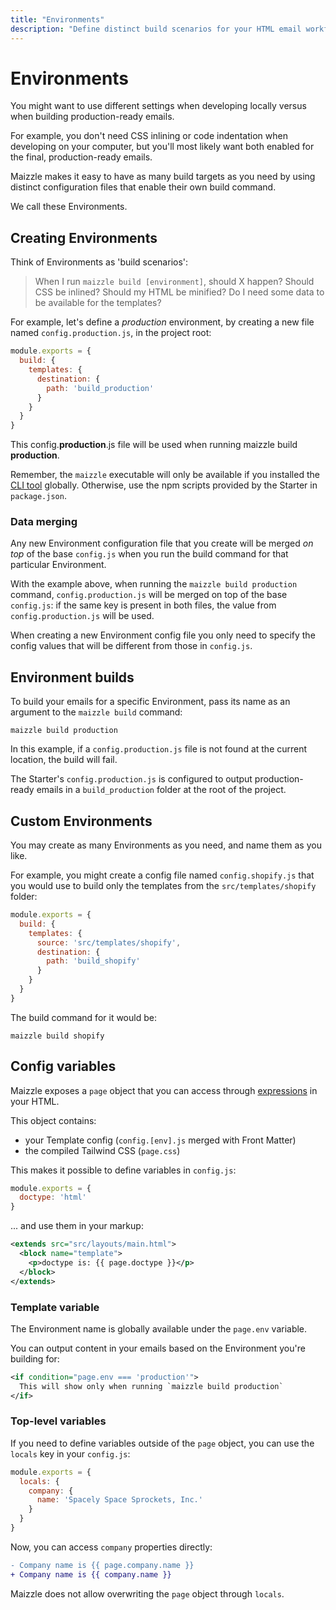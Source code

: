 ```yaml
---
title: "Environments"
description: "Define distinct build scenarios for your HTML email workflow, each with their own settings"
---
```


# Environments

You might want to use different settings when developing locally versus when building production-ready emails.

For example, you don't need CSS inlining or code indentation when developing on your computer, but you'll most likely want both enabled for the final, production-ready emails.

Maizzle makes it easy to have as many build targets as you need by using distinct configuration files that enable their own build command.

We call these Environments.

## Creating Environments

Think of Environments as 'build scenarios':

> When I run `maizzle build [environment]`, should X happen? Should CSS be inlined? Should my HTML be minified? Do I need some data to be available for the templates?

For example, let's define a _production_ environment, by creating a new file named `config.production.js`, in the project root:

<code-sample title="config.production.js">

  ```js
  module.exports = {
    build: {
      templates: {
        destination: {
          path: 'build_production'
        }
      }
    }
  }
  ```

</code-sample>

This <span class="font-mono text-sm">config.<strong>production</strong>.js</span> file will be used when running <span class="font-mono text-sm">maizzle build <strong>production</strong></span>.

<alert>Remember, the `maizzle` executable will only be available if you installed the [CLI tool](/docs/cli) globally. Otherwise, use the npm scripts provided by the Starter in `package.json`.</alert>

### Data merging

Any new Environment configuration file that you create will be merged _on top_ of the base `config.js` when you run the build command for that particular Environment.

With the example above, when running the `maizzle build production` command, `config.production.js` will be merged on top of the base `config.js`: if the same key is present in both files, the value from `config.production.js` will be used.

<alert>When creating a new Environment config file you only need to specify the config values that will be different from those in `config.js`.</alert>

## Environment builds

To build your emails for a specific Environment, pass its name as an argument to the `maizzle build` command:

<terminal show-copy>

  ```
  maizzle build production
  ```

</terminal>

<alert type="warning">In this example, if a `config.production.js` file is not found at the current location, the build will fail.</alert>

The Starter's `config.production.js` is configured to output production-ready emails in a `build_production` folder at the root of the project.

## Custom Environments

You may create as many Environments as you need, and name them as you like.

For example, you might create a config file named `config.shopify.js` that you would use to build only the templates from the `src/templates/shopify` folder:

<code-sample title="config.shopify.js">

  ```js
  module.exports = {
    build: {
      templates: {
        source: 'src/templates/shopify',
        destination: {
          path: 'build_shopify'
        }
      }
    }
  }
  ```

</code-sample>

The build command for it would be:

<terminal show-copy>

  ```
  maizzle build shopify
  ```

</terminal>

## Config variables

Maizzle exposes a `page` object that you can access through [expressions](/docs/templates#expressions) in your HTML.

This object contains:

- your Template config (`config.[env].js` merged with Front Matter)
- the compiled Tailwind CSS (`page.css`)

This makes it possible to define variables in `config.js`:

<code-sample title="config.js">

  ```js
  module.exports = {
    doctype: 'html'
  }
  ```

</code-sample>

... and use them in your markup:

<code-sample title="src/templates/example.html">

  ```xml
  <extends src="src/layouts/main.html">
    <block name="template">
      <p>doctype is: {{ page.doctype }}</p>
    </block>
  </extends>
  ```

</code-sample>

### Template variable

The Environment name is globally available under the `page.env` variable.

You can output content in your emails based on the Environment you're building for:

<code-sample title="src/templates/example.html">

  ```xml
  <if condition="page.env === 'production'">
    This will show only when running `maizzle build production`
  </if>
  ```

</code-sample>

### Top-level variables

If you need to define variables outside of the `page` object, you can use the `locals` key in your `config.js`:

<code-sample title="config.js">

  ```js
  module.exports = {
    locals: {
      company: {
        name: 'Spacely Space Sprockets, Inc.'
      }
    }
  }
  ```

</code-sample>

Now, you can access `company` properties directly:

<code-sample title="example.html">

  ```diff
  - Company name is {{ page.company.name }}
  + Company name is {{ company.name }}
  ```

</code-sample>

<alert>Maizzle does not allow overwriting the `page` object through `locals`.</alert>
